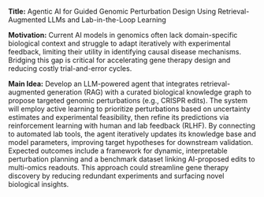 **Title:** Agentic AI for Guided Genomic Perturbation Design Using Retrieval-Augmented LLMs and Lab-in-the-Loop Learning  

**Motivation:** Current AI models in genomics often lack domain-specific biological context and struggle to adapt iteratively with experimental feedback, limiting their utility in identifying causal disease mechanisms. Bridging this gap is critical for accelerating gene therapy design and reducing costly trial-and-error cycles.  

**Main Idea:** Develop an LLM-powered agent that integrates retrieval-augmented generation (RAG) with a curated biological knowledge graph to propose targeted genomic perturbations (e.g., CRISPR edits). The system will employ active learning to prioritize perturbations based on uncertainty estimates and experimental feasibility, then refine its predictions via reinforcement learning with human and lab feedback (RLHF). By connecting to automated lab tools, the agent iteratively updates its knowledge base and model parameters, improving target hypotheses for downstream validation. Expected outcomes include a framework for dynamic, interpretable perturbation planning and a benchmark dataset linking AI-proposed edits to multi-omics readouts. This approach could streamline gene therapy discovery by reducing redundant experiments and surfacing novel biological insights.